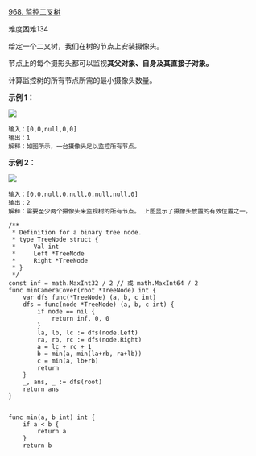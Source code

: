 [968. 监控二叉树](https://leetcode-cn.com/problems/binary-tree-cameras/)

难度困难134

给定一个二叉树，我们在树的节点上安装摄像头。

节点上的每个摄影头都可以监视**其父对象、自身及其直接子对象。**

计算监控树的所有节点所需的最小摄像头数量。

**示例 1：**

![](file:///Users/bellick/Documents/.FocusNote/assets/fc1e9a26-fbcb-45a9-8170-cbb6da023d29.png?t=1602586390956)

```golang
输入：[0,0,null,0,0]
输出：1
解释：如图所示，一台摄像头足以监控所有节点。
```

**示例 2：**

![](file:///Users/bellick/Documents/.FocusNote/assets/7006c6eb-b566-4371-ade4-6d8fa954519e.png?t=1602586390956)

```golang
输入：[0,0,null,0,null,0,null,null,0]
输出：2
解释：需要至少两个摄像头来监视树的所有节点。 上图显示了摄像头放置的有效位置之一。
```

```golang
/**
 * Definition for a binary tree node.
 * type TreeNode struct {
 *     Val int
 *     Left *TreeNode
 *     Right *TreeNode
 * }
 */
const inf = math.MaxInt32 / 2 // 或 math.MaxInt64 / 2
func minCameraCover(root *TreeNode) int {
    var dfs func(*TreeNode) (a, b, c int)
    dfs = func(node *TreeNode) (a, b, c int) {
        if node == nil {
            return inf, 0, 0
        }
        la, lb, lc := dfs(node.Left)
        ra, rb, rc := dfs(node.Right)
        a = lc + rc + 1
        b = min(a, min(la+rb, ra+lb))
        c = min(a, lb+rb)
        return
    }
    _, ans, _ := dfs(root)
    return ans
}


func min(a, b int) int {
    if a < b {
        return a
    }
    return b

```